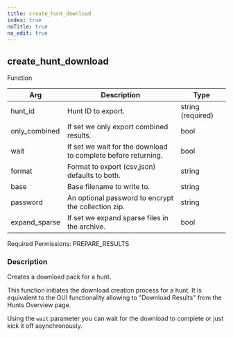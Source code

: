 ```yaml
---
title: create_hunt_download
index: true
noTitle: true
no_edit: true
---
```




<div class="vql_item"></div>


## create_hunt_download
<span class='vql_type label label-warning pull-right page-header'>Function</span>



<div class="vqlargs"></div>

Arg | Description | Type
----|-------------|-----
hunt_id|Hunt ID to export.|string (required)
only_combined|If set we only export combined results.|bool
wait|If set we wait for the download to complete before returning.|bool
format|Format to export (csv,json) defaults to both.|string
base|Base filename to write to.|string
password|An optional password to encrypt the collection zip.|string
expand_sparse|If set we expand sparse files in the archive.|bool

Required Permissions: 
<span class="linkcolour label label-success">PREPARE_RESULTS</span>

### Description

Creates a download pack for a hunt.

This function initiates the download creation process for a
hunt. It is equivalent to the GUI functionality allowing to
"Download Results" from the Hunts Overview page.

Using the `wait` parameter you can wait for the download to
complete or just kick it off asynchronously.


